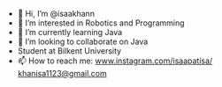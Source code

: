 - 👋 Hi, I’m @isaakhann
- 👀 I’m interested in Robotics and Programming
- 🌱 I’m currently learning Java
- 💞️ I’m looking to collaborate on Java
- Student at Bilkent University
- 📫 How to reach me: www.instagram.com/isaapatisa/
                      khanisa1123@gmail.com

<!---
isaakhann/isaakhann is a ✨ special ✨ repository because its `README.md` (this file) appears on your GitHub profile.
You can click the Preview link to take a look at your changes.
--->
